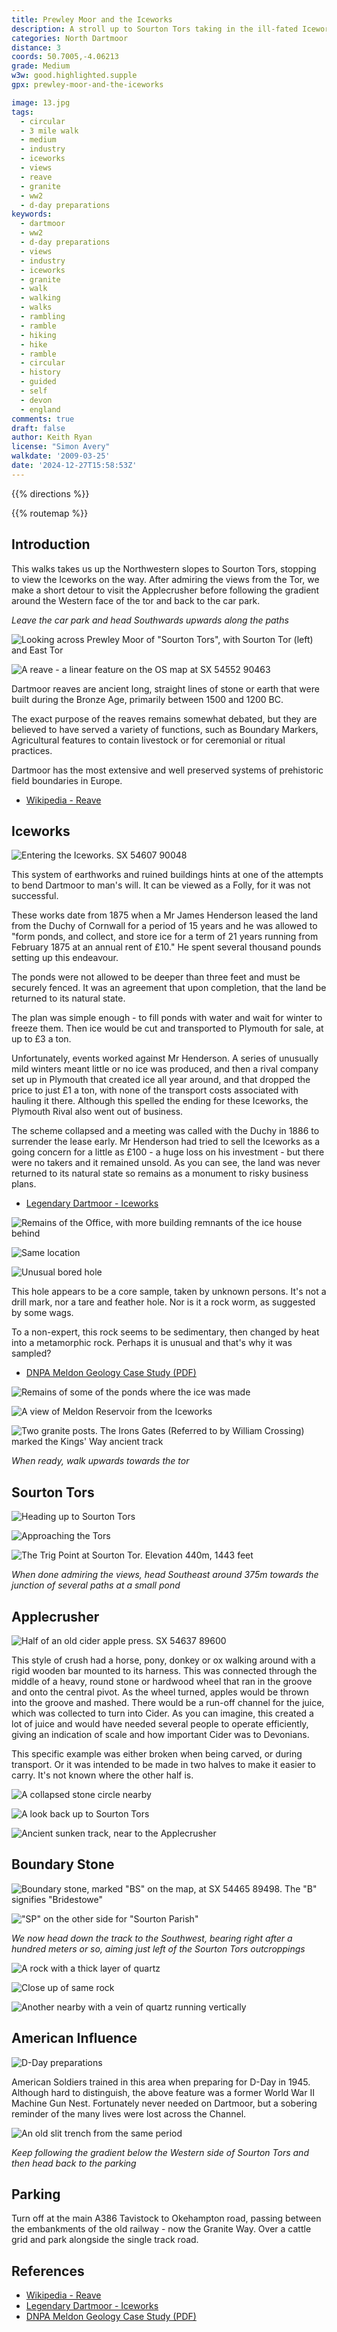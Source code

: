 ```yaml
---
title: Prewley Moor and the Iceworks
description: A stroll up to Sourton Tors taking in the ill-fated Iceworks
categories: North Dartmoor
distance: 3
coords: 50.7005,-4.06213
grade: Medium
w3w: good.highlighted.supple
gpx: prewley-moor-and-the-iceworks

image: 13.jpg
tags: 
  - circular 
  - 3 mile walk  
  - medium
  - industry
  - iceworks
  - views
  - reave
  - granite
  - ww2
  - d-day preparations  
keywords: 
  - dartmoor
  - ww2
  - d-day preparations
  - views
  - industry
  - iceworks
  - granite
  - walk
  - walking
  - walks
  - rambling
  - ramble
  - hiking
  - hike
  - ramble
  - circular
  - history
  - guided
  - self
  - devon
  - england
comments: true
draft: false
author: Keith Ryan
license: "Simon Avery"
walkdate: '2009-03-25'
date: '2024-12-27T15:58:53Z'
---
```


{{% directions %}}

{{% routemap %}}

## Introduction

This walks takes us up the Northwestern slopes to Sourton Tors, stopping to view the Iceworks on the way. After admiring the views from the Tor, we make a short detour to visit the Applecrusher before following the gradient around the Western face of the tor and back to the car park.

*Leave the car park and head Southwards upwards along the paths*

![Looking across Prewley Moor of "Sourton Tors", with Sourton Tor (left) and East Tor](1.jpg)

![A reave - a linear feature on the OS map at SX 54552 90463](2.jpg)

Dartmoor reaves are ancient long, straight lines of stone or earth that were built during the Bronze Age, primarily between 1500 and 1200 BC.

The exact purpose of the reaves remains somewhat debated, but they are believed to have served a variety of functions, such as Boundary Markers, Agricultural features to contain livestock or for ceremonial or ritual practices.

Dartmoor has the most extensive and well preserved systems of prehistoric field boundaries in Europe. 

* [Wikipedia - Reave](https://en.wikipedia.org/wiki/Reave)

## Iceworks

![Entering the Iceworks. SX 54607 90048](3.jpg)

This system of earthworks and ruined buildings hints at one of the attempts to bend Dartmoor to man's will. It can be viewed as a Folly, for it was not successful.

These works date from 1875 when a Mr James Henderson leased the land from the Duchy of Cornwall for a period of 15 years and he was allowed to "form ponds, and collect, and store ice for a term of 21 years running from February 1875 at an annual rent of £10."  He spent several thousand pounds setting up this endeavour. 

The ponds were not allowed to be deeper than three feet and must be securely fenced. It was an agreement that upon completion, that the land be returned to its natural state.

The plan was simple enough - to fill ponds with water and wait for winter to freeze them. Then ice would be cut and transported to Plymouth for sale, at up to £3 a ton. 

Unfortunately, events worked against Mr Henderson. A series of unusually mild winters meant little or no ice was produced, and then a rival company set up in Plymouth that created ice all year around, and that dropped the price to just £1 a ton, with none of the transport costs associated with hauling it there. Although this spelled the ending for these Iceworks, the Plymouth Rival also went out of business.

The scheme collapsed and a meeting was called with the Duchy in 1886 to surrender the lease early. Mr Henderson had tried to sell the Iceworks as a going concern for a little as £100 - a huge loss on his investment - but there were no takers and it remained unsold. As you can see, the land was never returned to its natural state so remains as a monument to risky business plans.

* [Legendary Dartmoor - Iceworks](https://www.legendarydartmoor.co.uk/2016/03/31/ice_fact/)

![Remains of the Office, with more building remnants of the ice house behind](4.jpg)

![Same location](5.jpg)

![Unusual bored hole](6.jpg)

This hole appears to be a core sample, taken by unknown persons. It's not a drill mark, nor a tare and feather hole. Nor is it a rock worm, as suggested by some wags.

To a non-expert, this rock seems to be sedimentary, then changed by heat into a metamorphic rock. Perhaps it is unusual and that's why it was sampled?

* [DNPA Meldon Geology Case Study (PDF)](https://www.dartmoor.gov.uk/__data/assets/pdf_file/0020/72173/sheet_1a-b.pdf)

![Remains of some of the ponds where the ice was made](7.jpg)

![A view of Meldon Reservoir from the Iceworks](8.jpg)

![Two granite posts. The Irons Gates (Referred to by William Crossing) marked the Kings' Way ancient track](9.jpg)

*When ready, walk upwards towards the tor*

## Sourton Tors

![Heading up to Sourton Tors](10.jpg)

![Approaching the Tors](11.jpg)

![The Trig Point at Sourton Tor. Elevation 440m, 1443 feet](12.jpg)

*When done admiring the views, head Southeast around 375m towards the junction of several paths at a small pond*

## Applecrusher

![Half of an old cider apple press. SX 54637 89600](13.jpg)

This style of crush had a horse, pony, donkey or ox walking around with a rigid wooden bar mounted to its harness. This was connected through the middle of a heavy, round stone or hardwood wheel that ran in the groove and onto the central pivot. As the wheel turned, apples would be thrown into the groove and mashed. There would be a run-off channel for the juice, which was collected to turn into Cider. As you can imagine, this created a lot of juice and would have needed several people to operate efficiently, giving an indication of scale and how important Cider was to Devonians.

This specific example was either broken when being carved, or during transport. Or it was intended to be made in two halves to make it easier to carry. It's not known where the other half is.

![A collapsed stone circle nearby](14.jpg)

![A look back up to Sourton Tors](15.jpg)

![Ancient sunken track, near to the Applecrusher](16.jpg)

## Boundary Stone

![Boundary stone, marked "BS" on the map, at SX 54465 89498. The "B" signifies "Bridestowe"](17.jpg)

!["SP" on the other side for "Sourton Parish"](18.jpg)

*We now head down the track to the Southwest, bearing right after a hundred meters or so, aiming just left of the Sourton Tors outcroppings*

![A rock with a thick layer of quartz](19.jpg)

![Close up of same rock](20.jpg)

![Another nearby with a vein of quartz running vertically](21.jpg)

## American Influence

![D-Day preparations](22.jpg)

American Soldiers trained in this area when preparing for D-Day in 1945. Although hard to distinguish, the above feature was a former World War II Machine Gun Nest. Fortunately never needed on Dartmoor, but a sobering reminder of the many lives were lost across the Channel.

![An old slit trench from the same period](23.jpg)

*Keep following the gradient below the Western side of Sourton Tors and then head back to the parking*

## Parking 

Turn off at the main A386 Tavistock to Okehampton road, passing between the embankments of the old railway - now the Granite Way. Over a cattle grid and park alongside the single track road.

## References

* [Wikipedia - Reave](https://en.wikipedia.org/wiki/Reave)
* [Legendary Dartmoor - Iceworks](https://www.legendarydartmoor.co.uk/2016/03/31/ice_fact/)
* [DNPA Meldon Geology Case Study (PDF)](https://www.dartmoor.gov.uk/__data/assets/pdf_file/0020/72173/sheet_1a-b.pdf)


